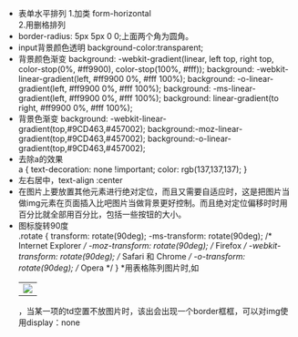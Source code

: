 * 表单水平排列
 1.加类  form-horizontal  
 2.用删格排列		
* border-radius: 5px 5px 0 0;上面两个角为圆角。
* input背景颜色透明	background-color:transparent;
* 背景颜色渐变
    background: -webkit-gradient(linear, left top, right top, color-stop(0%, #ff9900), color-stop(100%, #fff));
    background: -webkit-linear-gradient(left, #ff9900 0%, #fff 100%);
    background: -o-linear-gradient(left, #ff9900 0%, #fff 100%);
    background: -ms-linear-gradient(left, #ff9900 0%, #fff 100%);
    background: linear-gradient(to right, #ff9900 0%, #fff 100%);
* 背景色渐变    background: -webkit-linear-gradient(top,#9CD463,#457002);
	background:-moz-linear-gradient(top,#9CD463,#457002);
    background:-o-linear-gradient(top,#9CD463,#457002);
* 去除a的效果 <br> a {
	text-decoration: none !important;
	color: rgb(137,137,137);
}
* 左右居中，text-align :center
* 在图片上要放置其他元素进行绝对定位，而且又需要自适应时，这是把图片当做img元素在页面插入比吧图片当做背景更好控制。而且绝对定位偏移时时用百分比就全部用百分比，包括一些按钮的大小。
* 图标旋转90度 <br>
.rotate {
    transform: rotate(90deg);
	-ms-transform: rotate(90deg); /* Internet Explorer */
	-moz-transform: rotate(90deg); /* Firefox */
	-webkit-transform: rotate(90deg); /* Safari 和 Chrome */
	-o-transform: rotate(90deg); /* Opera */
}
*用表格陈列图片时,如<table><tr><td><img src="xxx"></td></td></table>，当某一项的td空置不放图片时，该出会出现一个border框框，可以对img使用display：none
